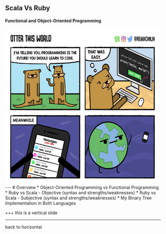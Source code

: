## Scala Vs Ruby
#### Functional and Object-Oriented Programming
<img src="https://raw.githubusercontent.com/AndrewERAU/rubyBinaryTree/master/slideMaterials/HelloWorld.jpg" height="500" width="500" alt="Hello, world">
---
# Overview
* Object-Oriented Programming vs Functional Programming
* Ruby vs Scala - Objective (syntax and strengths/weaknesses)
* Ruby vs Scala - Subjective (syntax and strengths/weaknesses)
* My Binary Tree Implementation in Both Languages

+++
this is a vertical slide

---
back to horizontal
